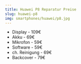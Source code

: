 ```yaml
---
title: Huawei P8 Reparatur Preise
slug: huawei-p8
img: smartphones/huawei/p8.jpg
---
```


- Display - 109€
- Akku - 69€
- Mikrofon - 59€
- Software - 59€
- ch. Reinigung - 69€
- Backcover - 79€